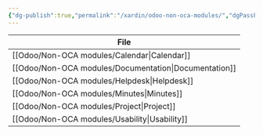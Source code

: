 ```yaml
---
{"dg-publish":true,"permalink":"/xardin/odoo-non-oca-modules/","dgPassFrontmatter":true}
---
```


| File                                                     |
| -------------------------------------------------------- |
| [[Odoo/Non-OCA modules/Calendar\|Calendar]]           |
| [[Odoo/Non-OCA modules/Documentation\|Documentation]] |
| [[Odoo/Non-OCA modules/Helpdesk\|Helpdesk]]           |
| [[Odoo/Non-OCA modules/Minutes\|Minutes]]             |
| [[Odoo/Non-OCA modules/Project\|Project]]             |
| [[Odoo/Non-OCA modules/Usability\|Usability]]         |
